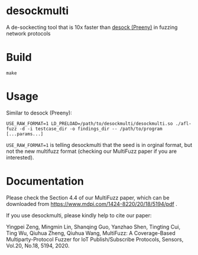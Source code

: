 # desockmulti
A de-sockecting tool that is 10x faster than [desock (Preeny)](https://github.com/zardus/preeny) in fuzzing network protocols

# Build
`make`

# Usage
Similar to desock (Preeny):

`USE_RAW_FORMAT=1 LD_PRELOAD=/path/to/desockmulti/desockmulti.so ./afl-fuzz -d -i testcase_dir -o findings_dir -- /path/to/program [...params...]`

`USE_RAW_FORMAT=1` is telling desockmulti that the seed is in orginal format, but not the new multifuzz format (checking our MultiFuzz paper if you are interested).

# Documentation
Please check the Section 4.4 of our MultiFuzz paper, which can be downloaded from https://www.mdpi.com/1424-8220/20/18/5194/pdf .

If you use desockmulti, please kindly help to cite our paper: 

Yingpei Zeng, Mingmin Lin, Shanqing Guo, Yanzhao Shen, Tingting Cui, Ting Wu, Qiuhua Zheng, Qiuhua Wang, MultiFuzz: A Coverage-Based Multiparty-Protocol Fuzzer for IoT Publish/Subscribe Protocols, Sensors, Vol.20, No.18, 5194, 2020.

